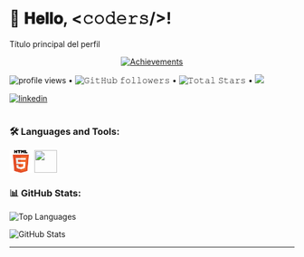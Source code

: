<!-- Título principal del perfil -->
<h1>
  👋 𝐇𝐞𝐥𝐥𝐨, &lt;𝚌𝚘𝚍𝚎𝚛𝚜/&gt;!
</h1>

Título principal del perfil 
<p align="center">
  <a href="https://github.com/ryo-ma/github-profile-trophy">
    <img src="https://github-profile-trophy.vercel.app/?username=kl4rkx&theme=flat&no-frame=true&margin-w=15" alt="Achievements" />
  </a>
</p>

<p>
  <img alt = "profile views" src="https://komarev.com/ghpvc/?username=kl4rkx&style=flat&color=blue"/> •   
  <img alt="𝙶𝚒𝚝𝙷𝚞𝚋 𝚏𝚘𝚕𝚕𝚘𝚠𝚎𝚛𝚜" src="https://img.shields.io/github/followers/kl4rkx?label=Followers&style=social"/> •
  <img src="https://img.shields.io/github/stars/kl4rkx?label=Stars" alt="𝚃𝚘𝚝𝚊𝚕 𝚂𝚝𝚊𝚛𝚜"/> •
  <a href="https://github.com/sponsors/kl4rkx"><img src="https://img.shields.io/static/v1?label=Sponsor&message=%E2%9D%A4&logo=GitHub&color=%23fe8e86"/></a>
</p>

[![linkedin](https://linkedin-github-readme.onrender.com/api/render/David%20Castillo/Técnico%20Informático/Estudiante/Grado%20Superior/dark/https%3A%2F%2Fmedia.licdn.com%2Fdms%2Fimage%2Fv2%2FD4E03AQG4NXhEOd8Uvw%2Fprofile-displayphoto-scale_200_200%2FB4EZeO9ocFHcAc-%2F0%2F1750450211133%3Fe%3D1755734400%26v%3Dbeta%26t%3DQDR3xY6unEcG58FyjdLa_P6y0Q2Cv8EVXYkklZMDdPo)](https://www.linkedin.com/in/david-castillo-carmona-298835309/)

#

<h3>🛠️ Languages and Tools:</h3>
<p>
  <code><img height="40" width="40" src="https://raw.githubusercontent.com/github/explore/80688e429a7d4ef2fca1e82350fe8e3517d3494d/topics/html/html.png"/></code>
  <code><img height="40" width="40" src="https://cdn.iconscout.com/icon/free/png-256/css-131-722685.png"/></code>
</p>

<h3>📊 GitHub Stats:</h3>
<p>
  <img src="https://github-readme-stats.vercel.app/api/top-langs?username=kl4rkx&show_icons=true&locale=en&layout=compact" alt="Top Languages" />
</p>
<p>
  <img src="https://github-readme-stats.vercel.app/api?username=kl4rkx&show_icons=true&locale=en" alt="GitHub Stats" />
</p>

---



